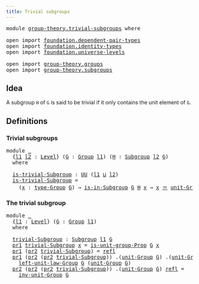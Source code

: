 ```yaml
---
title: Trivial subgroups
---
```


<pre class="Agda"><a id="43" class="Keyword">module</a> <a id="50" href="group-theory.trivial-subgroups.html" class="Module">group-theory.trivial-subgroups</a> <a id="81" class="Keyword">where</a>

<a id="88" class="Keyword">open</a> <a id="93" class="Keyword">import</a> <a id="100" href="foundation.dependent-pair-types.html" class="Module">foundation.dependent-pair-types</a>
<a id="132" class="Keyword">open</a> <a id="137" class="Keyword">import</a> <a id="144" href="foundation.identity-types.html" class="Module">foundation.identity-types</a>
<a id="170" class="Keyword">open</a> <a id="175" class="Keyword">import</a> <a id="182" href="foundation.universe-levels.html" class="Module">foundation.universe-levels</a>

<a id="210" class="Keyword">open</a> <a id="215" class="Keyword">import</a> <a id="222" href="group-theory.groups.html" class="Module">group-theory.groups</a>
<a id="242" class="Keyword">open</a> <a id="247" class="Keyword">import</a> <a id="254" href="group-theory.subgroups.html" class="Module">group-theory.subgroups</a>
</pre>
## Idea

A subgroup `H` of `G` is said to be trivial if it only contains the unit element of `G`.

## Definitions

### Trivial subgroups

<pre class="Agda"><a id="428" class="Keyword">module</a> <a id="435" href="group-theory.trivial-subgroups.html#435" class="Module">_</a>
  <a id="439" class="Symbol">{</a><a id="440" href="group-theory.trivial-subgroups.html#440" class="Bound">l1</a> <a id="443" href="group-theory.trivial-subgroups.html#443" class="Bound">l2</a> <a id="446" class="Symbol">:</a> <a id="448" href="Agda.Primitive.html#597" class="Postulate">Level</a><a id="453" class="Symbol">}</a> <a id="455" class="Symbol">(</a><a id="456" href="group-theory.trivial-subgroups.html#456" class="Bound">G</a> <a id="458" class="Symbol">:</a> <a id="460" href="group-theory.groups.html#2745" class="Function">Group</a> <a id="466" href="group-theory.trivial-subgroups.html#440" class="Bound">l1</a><a id="468" class="Symbol">)</a> <a id="470" class="Symbol">(</a><a id="471" href="group-theory.trivial-subgroups.html#471" class="Bound">H</a> <a id="473" class="Symbol">:</a> <a id="475" href="group-theory.subgroups.html#4979" class="Function">Subgroup</a> <a id="484" href="group-theory.trivial-subgroups.html#443" class="Bound">l2</a> <a id="487" href="group-theory.trivial-subgroups.html#456" class="Bound">G</a><a id="488" class="Symbol">)</a>
  <a id="492" class="Keyword">where</a>

  <a id="501" href="group-theory.trivial-subgroups.html#501" class="Function">is-trivial-Subgroup</a> <a id="521" class="Symbol">:</a> <a id="523" href="foundation-core.universe-levels.html#235" class="Primitive">UU</a> <a id="526" class="Symbol">(</a><a id="527" href="group-theory.trivial-subgroups.html#440" class="Bound">l1</a> <a id="530" href="Agda.Primitive.html#810" class="Primitive Operator">⊔</a> <a id="532" href="group-theory.trivial-subgroups.html#443" class="Bound">l2</a><a id="534" class="Symbol">)</a>
  <a id="538" href="group-theory.trivial-subgroups.html#501" class="Function">is-trivial-Subgroup</a> <a id="558" class="Symbol">=</a>
    <a id="564" class="Symbol">(</a><a id="565" href="group-theory.trivial-subgroups.html#565" class="Bound">x</a> <a id="567" class="Symbol">:</a> <a id="569" href="group-theory.groups.html#2988" class="Function">type-Group</a> <a id="580" href="group-theory.trivial-subgroups.html#456" class="Bound">G</a><a id="581" class="Symbol">)</a> <a id="583" class="Symbol">→</a> <a id="585" href="group-theory.subgroups.html#5740" class="Function">is-in-Subgroup</a> <a id="600" href="group-theory.trivial-subgroups.html#456" class="Bound">G</a> <a id="602" href="group-theory.trivial-subgroups.html#471" class="Bound">H</a> <a id="604" href="group-theory.trivial-subgroups.html#565" class="Bound">x</a> <a id="606" class="Symbol">→</a> <a id="608" href="group-theory.trivial-subgroups.html#565" class="Bound">x</a> <a id="610" href="foundation-core.identity-types.html#1865" class="Function Operator">＝</a> <a id="612" href="group-theory.groups.html#4032" class="Function">unit-Group</a> <a id="623" href="group-theory.trivial-subgroups.html#456" class="Bound">G</a>
</pre>
### The trivial subgroup

<pre class="Agda"><a id="664" class="Keyword">module</a> <a id="671" href="group-theory.trivial-subgroups.html#671" class="Module">_</a>
  <a id="675" class="Symbol">{</a><a id="676" href="group-theory.trivial-subgroups.html#676" class="Bound">l1</a> <a id="679" class="Symbol">:</a> <a id="681" href="Agda.Primitive.html#597" class="Postulate">Level</a><a id="686" class="Symbol">}</a> <a id="688" class="Symbol">(</a><a id="689" href="group-theory.trivial-subgroups.html#689" class="Bound">G</a> <a id="691" class="Symbol">:</a> <a id="693" href="group-theory.groups.html#2745" class="Function">Group</a> <a id="699" href="group-theory.trivial-subgroups.html#676" class="Bound">l1</a><a id="701" class="Symbol">)</a>
  <a id="705" class="Keyword">where</a>
  
  <a id="716" href="group-theory.trivial-subgroups.html#716" class="Function">trivial-Subgroup</a> <a id="733" class="Symbol">:</a> <a id="735" href="group-theory.subgroups.html#4979" class="Function">Subgroup</a> <a id="744" href="group-theory.trivial-subgroups.html#676" class="Bound">l1</a> <a id="747" href="group-theory.trivial-subgroups.html#689" class="Bound">G</a>
  <a id="751" href="foundation-core.dependent-pair-types.html#605" class="Field">pr1</a> <a id="755" href="group-theory.trivial-subgroups.html#716" class="Function">trivial-Subgroup</a> <a id="772" href="group-theory.trivial-subgroups.html#772" class="Bound">x</a> <a id="774" class="Symbol">=</a> <a id="776" href="group-theory.groups.html#4300" class="Function">is-unit-group-Prop</a> <a id="795" href="group-theory.trivial-subgroups.html#689" class="Bound">G</a> <a id="797" href="group-theory.trivial-subgroups.html#772" class="Bound">x</a>
  <a id="801" href="foundation-core.dependent-pair-types.html#605" class="Field">pr1</a> <a id="805" class="Symbol">(</a><a id="806" href="foundation-core.dependent-pair-types.html#617" class="Field">pr2</a> <a id="810" href="group-theory.trivial-subgroups.html#716" class="Function">trivial-Subgroup</a><a id="826" class="Symbol">)</a> <a id="828" class="Symbol">=</a> <a id="830" href="foundation-core.identity-types.html#1820" class="InductiveConstructor">refl</a>
  <a id="837" href="foundation-core.dependent-pair-types.html#605" class="Field">pr1</a> <a id="841" class="Symbol">(</a><a id="842" href="foundation-core.dependent-pair-types.html#617" class="Field">pr2</a> <a id="846" class="Symbol">(</a><a id="847" href="foundation-core.dependent-pair-types.html#617" class="Field">pr2</a> <a id="851" href="group-theory.trivial-subgroups.html#716" class="Function">trivial-Subgroup</a><a id="867" class="Symbol">))</a> <a id="870" class="DottedPattern Symbol">.(</a><a id="872" href="group-theory.groups.html#4032" class="DottedPattern Function">unit-Group</a> <a id="883" href="group-theory.trivial-subgroups.html#689" class="DottedPattern Bound">G</a><a id="884" class="DottedPattern Symbol">)</a> <a id="886" class="DottedPattern Symbol">.(</a><a id="888" href="group-theory.groups.html#4032" class="DottedPattern Function">unit-Group</a> <a id="899" href="group-theory.trivial-subgroups.html#689" class="DottedPattern Bound">G</a><a id="900" class="DottedPattern Symbol">)</a> <a id="902" href="foundation-core.identity-types.html#1820" class="InductiveConstructor">refl</a> <a id="907" href="foundation-core.identity-types.html#1820" class="InductiveConstructor">refl</a> <a id="912" class="Symbol">=</a>
    <a id="918" href="group-theory.groups.html#4449" class="Function">left-unit-law-Group</a> <a id="938" href="group-theory.trivial-subgroups.html#689" class="Bound">G</a> <a id="940" class="Symbol">(</a><a id="941" href="group-theory.groups.html#4032" class="Function">unit-Group</a> <a id="952" href="group-theory.trivial-subgroups.html#689" class="Bound">G</a><a id="953" class="Symbol">)</a>
  <a id="957" href="foundation-core.dependent-pair-types.html#617" class="Field">pr2</a> <a id="961" class="Symbol">(</a><a id="962" href="foundation-core.dependent-pair-types.html#617" class="Field">pr2</a> <a id="966" class="Symbol">(</a><a id="967" href="foundation-core.dependent-pair-types.html#617" class="Field">pr2</a> <a id="971" href="group-theory.trivial-subgroups.html#716" class="Function">trivial-Subgroup</a><a id="987" class="Symbol">))</a> <a id="990" class="DottedPattern Symbol">.(</a><a id="992" href="group-theory.groups.html#4032" class="DottedPattern Function">unit-Group</a> <a id="1003" href="group-theory.trivial-subgroups.html#689" class="DottedPattern Bound">G</a><a id="1004" class="DottedPattern Symbol">)</a> <a id="1006" href="foundation-core.identity-types.html#1820" class="InductiveConstructor">refl</a> <a id="1011" class="Symbol">=</a>
    <a id="1017" href="group-theory.groups.html#5316" class="Function">inv-unit-Group</a> <a id="1032" href="group-theory.trivial-subgroups.html#689" class="Bound">G</a>
</pre>